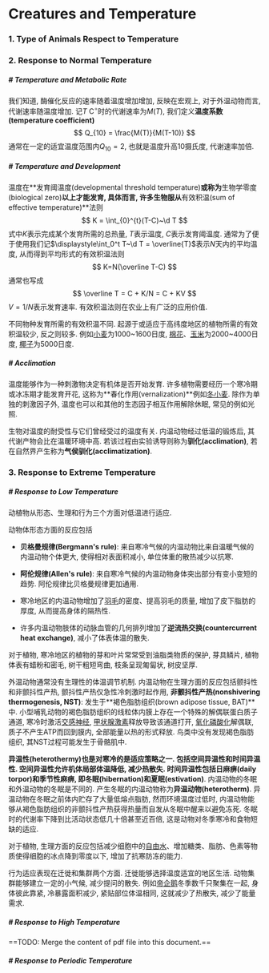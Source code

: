 # Creatures and Temperature

$$
\newcommand{\d}{\text{d}}
$$

### 1. Type of Animals Respect to Temperature





### 2. Response to Normal Temperature

##### # Temperature and Metabolic Rate

我们知道, 酶催化反应的速率随着温度增加增加, 反映在宏观上, 对于外温动物而言, 代谢速率随温度增加. 记$T~\text{C}^\circ$时的代谢速率为$M(T)$, 我们定义**温度系数(temperature coefficient)**
$$
Q_{10} = \frac{M(T)}{M(T-10)}
$$
通常在一定的适宜温度范围内$Q_{10}=2$, 也就是温度升高10摄氏度, 代谢速率加倍.



##### # Temperature and Development

温度在**发育阈温度(developmental threshold temperature)**或称为**生物学零度(biological zero)**以上才能发育, 具体而言, 许多生物服从**有效积温(sum of effective temperature)**法则
$$
K = \int_{0}^{t}(T-C)~\d T
$$
式中$K$表示完成某个发育所需的总热量, $T$表示温度, $C$表示发育阈温度. 通常为了便于使用我们记$\displaystyle\int_0^t T~\d T = \overline{T}$表示$N$天内的平均温度, 从而得到平均形式的有效积温法则
$$
K=N(\overline T-C)
$$
通常也写成
$$
\overline T = C + K/N = C + KV
$$
$V = 1/N$表示发育速率. 有效积温法则在农业上有广泛的应用价值.

不同物种发育所需的有效积温不同. 起源于或适应于高纬度地区的植物所需的有效积温较少, 反之则较多. 例如[小麦]()为1000~1600日度, [棉花]()、[玉米]()为2000~4000日度, [椰子]()为5000日度.



##### # Acclimation

温度能够作为一种刺激物决定有机体是否开始发育. 许多植物需要经历一个寒冷期或冰冻期才能发育开花, 这称为**春化作用(vernalization)**例如[冬小麦](). 除作为单独的刺激因子外, 温度也可以和其他的生态因子相互作用解除休眠, 常见的例如光照.

生物对温度的耐受性与它们曾经受过的温度有关. 内温动物经过低温的锻炼后, 其代谢产物会比在温暖环境中高. 若该过程由实验诱导则称为**驯化(acclimation)**, 若在自然界产生称为**气侯驯化(acclimatization)**.







### 3. Response to Extreme Temperature

##### # Response to Low Temperature

动植物从形态、生理和行为三个方面对低温进行适应.

动物体形态方面的反应包括

- **贝格曼规律(Bergmann's rule)**: 来自寒冷气候的内温动物比来自温暖气候的内温动物个体更大, 使得相对表面积减小, 单位体重的散热减少以抗寒.

- **阿伦规律(Allen's rule)**: 来自寒冷气候的内温动物身体突出部分有变小变短的趋势. 阿伦规律比贝格曼规律更加通用.

- 寒冷地区的内温动物增加了[羽毛]()的密度、提高羽毛的质量, 增加了皮下脂肪的厚度, 从而提高身体的隔热性.
- 许多内温动物肢体的动脉血管的几何排列增加了**逆流热交换(countercurrent heat exchange)**, 减小了体表体温的散失.

对于植物, 寒冷地区的植物的芽和叶片常常受到油脂类物质的保护, 芽具鳞片, 植物体表有蜡粉和密毛, 树干粗短弯曲, 枝条呈现匍匐状, 树皮坚厚.

外温动物通常没有生理性的体温调节机制. 内温动物在生理方面的反应包括颤抖性和非颤抖性产热, 颤抖性产热仅急性冷刺激时起作用, **非颤抖性产热(nonshivering thermogenesis, NST)**: 发生于**褐色脂肪组织(brown adipose tissue, BAT)**中. 小型哺乳动物的褐色脂肪组织的线粒体内膜上存在一个特殊的解偶联蛋白质子通道, 寒冷时激活[交感神经](), [甲状腺激素]()释放导致该通道打开, [氧化磷酸化]()解偶联, 质子不产生ATP而回到膜内, 全部能量以热的形式释放. 鸟类中没有发现褐色脂肪组织, 其NST过程可能发生于骨骼肌中.

**异温性(heterothermy)**也是对寒冷的是适应策略之一. 包括空间异温性和时间异温性. 空间异温性允许机体局部体温降低, 减少热散失. 时间异温性包括**日麻痹(daily torpor)**和季节性麻痹, 即**冬眠(hibernation)**和**夏眠(estivation)**. 内温动物的冬眠和外温动物的冬眠是不同的. 产生冬眠的内温动物称为**异温动物(heterotherm)**. 异温动物在冬眠之前体内贮存了大量低熔点脂肪, 然而环境温度过低时, 内温动物能够从褐色脂肪组织的非颤抖性产热获得热量而自发从冬眠中醒来以避免冻死. 冬眠时的代谢率下降到比活动状态低几十倍甚至近百倍, 这是动物对冬季寒冷和食物短缺的适应.

对于植物, 生理方面的反应包括减少细胞中的[自由水]()、增加糖类、脂肪、色素等物质使得细胞的冰点降到零度以下, 增加了抗寒防冻的能力.

行为适应表现在迁徙和集群两个方面. 迁徙能够选择温度适宜的地区生活. 动物集群能够建立一定的小气候, 减少提问的散失. 例如[帝企鹅]()冬季数千只聚集在一起, 身体彼此靠紧, 冷暴露面积减少,  紧贴部位体温相同, 这就减少了热散失, 减少了能量需求.



##### # Response to High Temperature

==TODO: Merge the content of pdf file into this document.==



##### # Response to Periodic Temperature